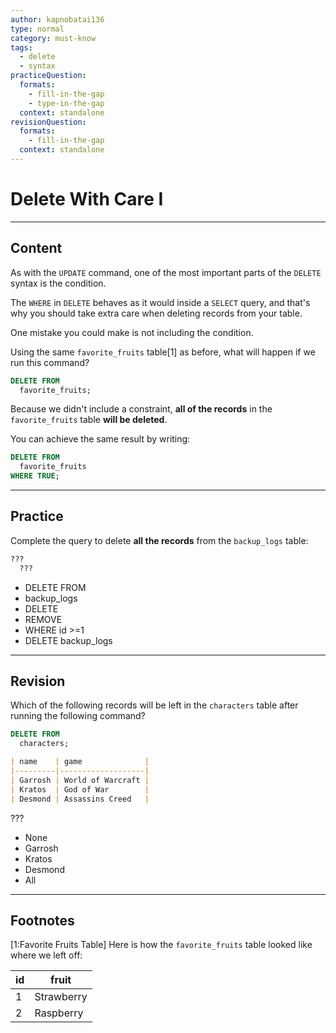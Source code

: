 ```yaml
---
author: kapnobatai136
type: normal
category: must-know
tags:
  - delete
  - syntax
practiceQuestion:
  formats:
    - fill-in-the-gap
    - type-in-the-gap
  context: standalone
revisionQuestion:
  formats:
    - fill-in-the-gap
  context: standalone
---
```


# Delete With Care I


---

## Content

As with the `UPDATE` command, one of the most important parts of the `DELETE` syntax is the condition.

The `WHERE` in `DELETE` behaves as it would inside a `SELECT` query, and that's why you should take extra care when deleting records from your table.

One mistake you could make is not including the condition.

Using the same `favorite_fruits` table[1] as before, what will happen if we run this command?

```sql
DELETE FROM 
  favorite_fruits;
```

Because we didn't include a constraint, **all of the records** in the `favorite_fruits` table **will be deleted**.

You can achieve the same result by writing:

```sql
DELETE FROM
  favorite_fruits
WHERE TRUE;
```


---

## Practice

Complete the query to delete **all the records** from the `backup_logs` table:

```sql
??? 
  ???
```

- DELETE FROM
- backup_logs
- DELETE
- REMOVE
- WHERE id >=1
- DELETE backup_logs


---

## Revision

Which of the following records will be left in the `characters` table after running the following command?

```sql
DELETE FROM
  characters;
```

```md
| name    | game              |
|---------|-------------------|
| Garrosh | World of Warcraft |
| Kratos  | God of War        |
| Desmond | Assassins Creed   |
```

???

- None
- Garrosh
- Kratos
- Desmond
- All


---

## Footnotes

[1:Favorite Fruits Table]
Here is how the `favorite_fruits` table looked like where we left off:

| id | fruit      |
| -- | ---------- |
| 1  | Strawberry |
| 2  | Raspberry  |
